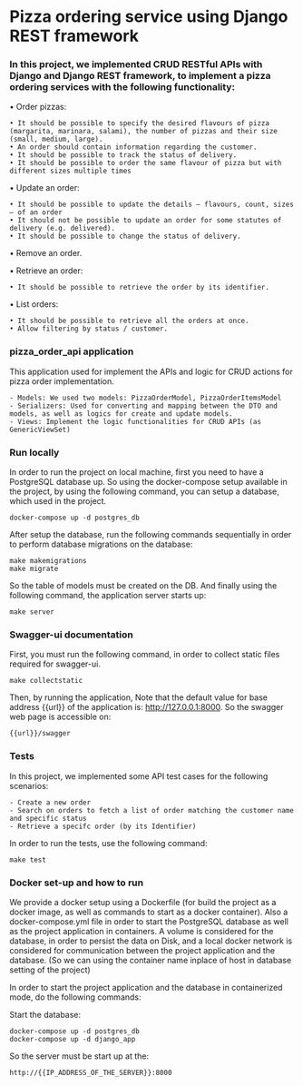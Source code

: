 #  Pizza ordering service using Django REST framework

### In this project, we implemented CRUD RESTful APIs with Django and Django REST framework, to implement a pizza ordering services with the following functionality:

• Order pizzas:
    
    • It should be possible to specify the desired flavours of pizza (margarita, marinara, salami), the number of pizzas and their size (small, medium, large).
    • An order should contain information regarding the customer.
    • It should be possible to track the status of delivery.
    • It should be possible to order the same flavour of pizza but with different sizes multiple times

• Update an order:

    • It should be possible to update the details — flavours, count, sizes — of an order
    • It should not be possible to update an order for some statutes of delivery (e.g. delivered).
    • It should be possible to change the status of delivery.
    
• Remove an order.

• Retrieve an order:
  
    • It should be possible to retrieve the order by its identifier.
• List orders:
    
    • It should be possible to retrieve all the orders at once.
    • Allow filtering by status / customer.

### pizza_order_api application

This application used for implement the APIs and logic for CRUD actions for pizza order implementation.

    - Models: We used two models: PizzaOrderModel, PizzaOrderItemsModel
    - Serializers: Used for converting and mapping between the DTO and models, as well as logics for create and update models.
    - Views: Implement the logic functionalities for CRUD APIs (as GenericViewSet)

### Run locally
In order to run the project on local machine, first you need to have a PostgreSQL database up. So using the docker-compose
setup available in the project, by using the following command, you can setup a database, which used in the project.
   
    docker-compose up -d postgres_db
    
After setup the database, run the following commands sequentially in order to perform database migrations on the database:
    
    make makemigrations
    make migrate

So the table of models must be created on the DB. And finally using the following command, the application server starts up:
   
    make server
    
### Swagger-ui documentation
First, you must run the following command, in order to collect static files required for swagger-ui.

    make collectstatic
    
Then, by running the application, Note that the default value for base address {{url}} of the application is: http://127.0.0.1:8000.
So the swagger web page is accessible on: 
    
    {{url}}/swagger


### Tests
In this project, we implemented some API test cases for the following scenarios:

    - Create a new order
    - Search on orders to fetch a list of order matching the customer name and specific status
    - Retrieve a specifc order (by its Identifier)

In order to run the tests, use the following command:

    make test
    
### Docker set-up and how to run
We provide a docker setup using a Dockerfile (for build the project as a docker image, as well as commands to start as a docker container).
Also a docker-compose.yml file in order to start the PostgreSQL database as well as the project application in containers.
A volume is considered for the database, in order to persist the data on Disk, and a local docker network is considered for communication between the
project application and the database. (So we can using the container name inplace of host in database setting of the project)
    
    
In order to start the project application and the database in containerized mode, do the following commands:

Start the database:
    
    docker-compose up -d postgres_db
    docker-compose up -d django_app

So the server must be start up at the:
 
    http://{{IP_ADDRESS_OF_THE_SERVER}}:8000

